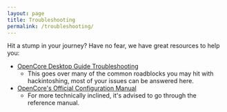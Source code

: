 ```yaml
---
layout: page
title: Troubleshooting
permalink: /troubleshooting/
---
```


Hit a stump in your journey? Have no fear, we have great resources to help you:

* [OpenCore Desktop Guide Troubleshooting](https://dortania.github.io/OpenCore-Install-Guide/troubleshooting/troubleshooting.html)
   * This goes over many of the common roadblocks you may hit with hackintoshing, most of your issues can be answered here.
* [OpenCore's Official Configuration Manual](https://github.com/acidanthera/OpenCorePkg/blob/master/Docs/Configuration.pdf)
   * For more technically inclined, it's advised to go through the reference manual.
